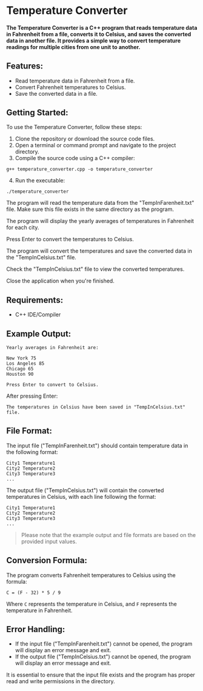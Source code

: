 <h1>Temperature Converter</h1>

<h4>The Temperature Converter is a C++ program that reads temperature data in Fahrenheit from a file, converts it to Celsius, and saves the converted data in another file. It provides a simple way to convert temperature readings for multiple cities from one unit to another.</h4>

<h2>Features:</h2>

<ul>
  <li>Read temperature data in Fahrenheit from a file.</li>
  <li>Convert Fahrenheit temperatures to Celsius.</li>
  <li>Save the converted data in a file.</li>
</ul>

<h2>Getting Started:</h2>

<p>To use the Temperature Converter, follow these steps:</p>

<ol>
  <li>Clone the repository or download the source code files.</li>
  <li>Open a terminal or command prompt and navigate to the project directory.</li>
  <li>Compile the source code using a C++ compiler:</li>
</ol>

<pre><code>g++ temperature_converter.cpp -o temperature_converter
</code></pre>

<ol start="4">
  <li>Run the executable:</li>
</ol>

<pre><code>./temperature_converter
</code></pre>

<p>The program will read the temperature data from the "TempInFarenheit.txt" file. Make sure this file exists in the same directory as the program.</p>

<p>The program will display the yearly averages of temperatures in Fahrenheit for each city.</p>

<p>Press Enter to convert the temperatures to Celsius.</p>

<p>The program will convert the temperatures and save the converted data in the "TempInCelsius.txt" file.</p>

<p>Check the "TempInCelsius.txt" file to view the converted temperatures.</p>

<p>Close the application when you're finished.</p>

<h2>Requirements:</h2>

<ul>
  <li>C++ IDE/Compiler</li>
</ul>

<h2>Example Output:</h2>

<pre><code>Yearly averages in Fahrenheit are:

New York 75
Los Angeles 85
Chicago 65
Houston 90

Press Enter to convert to Celsius.
</code></pre>

<p>After pressing Enter:</p>

<pre><code>The temperatures in Celsius have been saved in "TempInCelsius.txt" file.
</code></pre>

<h2>File Format:</h2>

<p>The input file ("TempInFarenheit.txt") should contain temperature data in the following format:</p>

<pre><code>City1 Temperature1
City2 Temperature2
City3 Temperature3
...
</code></pre>

<p>The output file ("TempInCelsius.txt") will contain the converted temperatures in Celsius, with each line following the format:</p>

<pre><code>City1 Temperature1
City2 Temperature2
City3 Temperature3
...
</code></pre>

> Please note that the example output and file formats are based on the provided input values.

<h2>Conversion Formula:</h2>

<p>The program converts Fahrenheit temperatures to Celsius using the formula:</p>

<pre><code>C = (F - 32) * 5 / 9
</code></pre>

<p>Where <code>C</code> represents the temperature in Celsius, and <code>F</code> represents the temperature in Fahrenheit.</p>

<h2>Error Handling:</h2>

<ul>
  <li>If the input file ("TempInFarenheit.txt") cannot be opened, the program will display an error message and exit.</li>
  <li>If the output file ("TempInCelsius.txt") cannot be opened, the program will display an error message and exit.</li>
</ul>

<p>It is essential to ensure that the input file exists and the program has proper read and write permissions in the directory.</p>